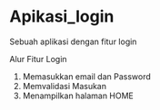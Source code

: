 # Apikasi_login
Sebuah aplikasi dengan fitur login

Alur Fitur Login
1. Memasukkan email dan Password
2. Memvalidasi Masukan
3. Menampilkan halaman HOME
